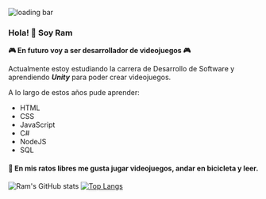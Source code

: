 ![loading bar](https://user-images.githubusercontent.com/45368708/114599079-038cf280-9c69-11eb-8fba-6063115380fe.jpg)






### Hola! 👋 Soy Ram
**🎮 En futuro voy a ser desarrollador de videojuegos 🎮**

Actualmente estoy estudiando la carrera de Desarrollo de Software y aprendiendo _**Unity**_ para poder crear videojuegos.

A lo largo de estos años pude aprender:
- HTML
- CSS
- JavaScript
- C#
- NodeJS
- SQL 

#### 🧐 En mis ratos libres me gusta jugar videojuegos, andar en bicicleta y leer.


![Ram's GitHub stats](https://github-readme-stats.vercel.app/api?username=ramgallagher&layout=default&hide=contribs,prs&theme=dracula&border_radius=10&show_icons=true)  [![Top Langs](https://github-readme-stats.vercel.app/api/top-langs/?username=ramgallagher&border_radius=10&layout=compact&theme=dracula)](https://github.com/anuraghazra/github-readme-stats)

